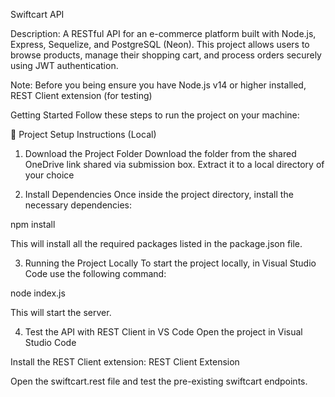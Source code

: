 Swiftcart API

Description: A RESTful API for an e-commerce platform built with Node.js, Express, Sequelize, and PostgreSQL (Neon). This project allows users to browse products, manage their shopping cart, and process orders securely using JWT authentication.

Note: Before you being ensure you have Node.js v14 or higher installed, REST Client extension (for testing)

Getting Started
Follow these steps to run the project on your machine:

📁 Project Setup Instructions (Local)

1. Download the Project Folder
Download the folder from the shared OneDrive link shared via submission box.
Extract it to a local directory of your choice


2. Install Dependencies
Once inside the project directory, install the necessary dependencies:

npm install

This will install all the required packages listed in the package.json file.

3. Running the Project Locally
To start the project locally, in Visual Studio Code use the following command:

node index.js

This will start the server.

4. Test the API with REST Client in VS Code
Open the project in Visual Studio Code

Install the REST Client extension:
REST Client Extension

Open the swiftcart.rest file and test the pre-existing swiftcart endpoints.

